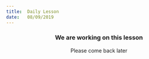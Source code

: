 ```yaml
---
title:  Daily Lesson
date:   08/09/2019
---
```


### <center>We are working on this lesson</center>
<center>Please come back later</center>